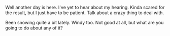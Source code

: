 Well another day is here. I've yet to hear about my hearing. Kinda scared for 
the result, but I just have to be patient. Talk about a crazy thing to deal 
with.

Been snowing quite a bit lately. Windy too. Not good at all, but what are you 
going to do about any of it?
